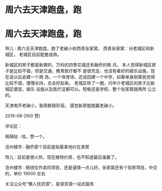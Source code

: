 # 周六去天津跑盘，跑

# 周六去天津跑盘，跑

玲儿 : 周六去天津跑盘，跑了老破小和西青张家窝。 西青张家窝：分老城区和新城区， 老城区目前配套成熟。

新城区的房子都是新建的，万科的四季花城还有融侨的皓 月。 本人觉得新城区房子是比较不错，但是交通，教育医疗都不 是很充足，也没有看好的娱乐设施，现在说以后会建一个商 场，一个体育场，还说回建一个中学，如果单身刚需我觉得 比较不错，慢慢长持，总会好起来。 老城区转了一圈，问中介老城区的房子比新城区便宜，娱乐 设施以及医疗这都可以。短板还是学校，整个张家窝就两所 公立的。

天津南开老破小，我用群居形容。 感觉新房能跑赢老破小。

2019-08-26(0 赞)

评论区：

萌萌哒 : 哇。赞一个。

沧州楼市 : 融侨那个目前是贴着拿地价在卖房

玲儿 : 目前是很火热，现在推特价房，也不知道最后谁赢了。

沧州楼市 : 赔钱往外卖的项目，还是谨慎一点儿好。张家窝还有个现房项目，中交的，单价 19000 左右

关注公众号"懒人找资源"，星球资源一站式服务